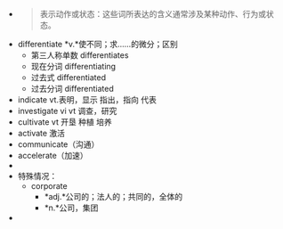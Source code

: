 - >表示动作或状态：这些词所表达的含义通常涉及某种动作、行为或状态。
- differentiate *v.*使不同；求……的微分；区别
	- 第三人称单数 differentiates
	- 现在分词 differentiating
	- 过去式 differentiated
	- 过去分词 differentiated
- indicate vt.表明，显示 指出，指向 代表
- investigate vi vt 调查，研究
- cultivate vt 开垦 种植 培养
- activate 激活
- communicate（沟通）
- accelerate（加速）
-
- 特殊情况：
	- corporate
		- *adj.*公司的；法人的；共同的，全体的
		- *n.*公司，集团
-
